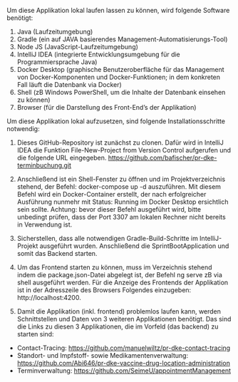 Um diese Applikation lokal laufen lassen zu können, wird folgende Software benötigt:
1)	Java (Laufzeitumgebung)
2)	Gradle (ein auf JAVA basierendes Management-Automatisierungs-Tool)
3)	Node JS (JavaScript-Laufzeitumgebung)
4)	IntelliJ IDEA (integrierte Entwicklungsumgebung für die Programmiersprache Java)
5)	Docker Desktop (graphische Benutzeroberfläche für das Management von Docker-Komponenten und Docker-Funktionen; in dem konkreten Fall läuft die Datenbank via Docker)
6)	Shell (zB Windows PowerShell, um die Inhalte der Datenbank einsehen zu können)
7)	Browser (für die Darstellung des Front-End’s der Applikation)


Um diese Applikation lokal aufzusetzen, sind folgende Installationsschritte notwendig:
1)	Dieses GitHub-Repository ist zunächst zu clonen. Dafür wird in IntelliJ IDEA die Funktion File-New-Project from Version Control aufgerufen und die folgende URL eingegeben.
https://github.com/bafischer/pr-dke-terminbuchung.git

2)	Anschließend ist ein Shell-Fenster zu öffnen und im Projektverzeichnis stehend, der Befehl: docker-compose up -d auszuführen. Mit diesem Befehl wird ein Docker-Container erstellt, der nach erfolgreicher Ausführung nunmehr mit Status: Running im Docker Desktop ersichtlich sein sollte. Achtung: bevor dieser Befehl ausgeführt wird, bitte unbedingt prüfen, dass der Port 3307 am lokalen Rechner nicht bereits in Verwendung ist. 

3)	Sicherstellen, dass alle notwendigen Gradle-Build-Schritte im IntelliJ-Projekt ausgeführt wurden. Anschließend die SprintBootApplication und somit das Backend starten.

4)	Um das Frontend starten zu können, muss im Verzeichnis stehend indem die package.json-Datei abgelegt ist, der Befehl ng serve zB via shell ausgeführt werden. Für die Anzeige des Frontends der Applikation ist in der Adresszeile des Browsers Folgendes einzugeben: http://localhost:4200.

5)	Damit die Applikation (inkl. frontend) problemlos laufen kann, werden Schnittstellen und Daten von 3 weiteren Applikationen benötigt. 
Das sind die Links zu diesen 3 Applikationen, die im Vorfeld (das backend) zu starten sind:
  - Contact-Tracing: https://github.com/manuelwiltz/pr-dke-contact-tracing
  - Standort- und Impfstoff- sowie Medikamentenverwaltung: https://github.com/Abi646/pr-dke-vaccine-drug-location-administration
  - Terminverwaltung: https://github.com/SeimeU/appointmentManagement
